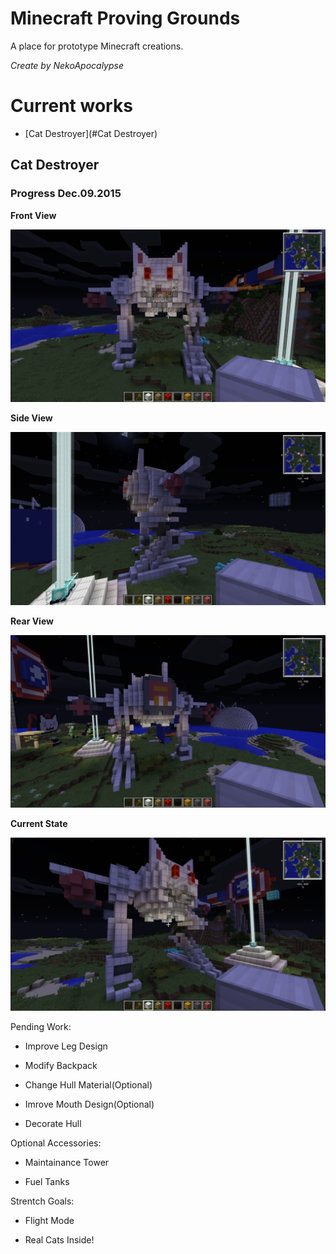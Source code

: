 # Minecraft Proving Grounds
A place for prototype Minecraft creations.

*Create by NekoApocalypse*

# Current works
- [Cat Destroyer](#Cat Destroyer)

## Cat Destroyer

### Progress Dec.09.2015

**Front View**  

![Front View](img/2015-12-10_10.49.06.png)

**Side View**

![Side View](img/2015-12-10_10.49.24.png)

**Rear View**

![Rear View](img/2015-12-10_10.49.37.png)

**Current State** 

![Alternate Leg](img/2015-12-10_10.49.57.png)

Pending Work:

- Improve Leg Design

- Modify Backpack

- Change Hull Material(Optional)

- Imrove Mouth Design(Optional)

- Decorate Hull

Optional Accessories:

- Maintainance Tower

- Fuel Tanks

Strentch Goals:

- Flight Mode

- Real Cats Inside!

